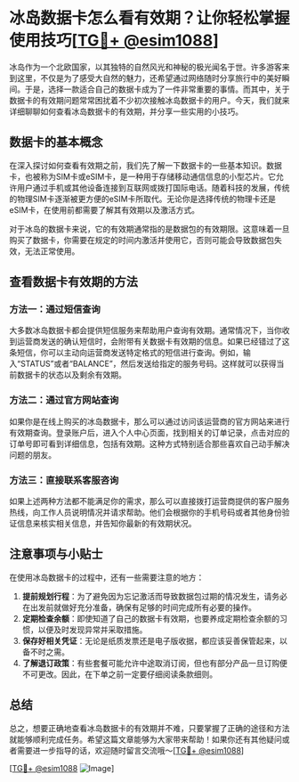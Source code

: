 # 冰岛数据卡怎么看有效期？让你轻松掌握使用技巧[[TG💪+ @esim1088](https://t.me/s/esim1088)]

冰岛作为一个北欧国家，以其独特的自然风光和神秘的极光闻名于世。许多游客来到这里，不仅是为了感受大自然的魅力，还希望通过网络随时分享旅行中的美好瞬间。于是，选择一款适合自己的数据卡成为了一件非常重要的事情。而其中，关于数据卡的有效期问题常常困扰着不少初次接触冰岛数据卡的用户。今天，我们就来详细聊聊如何查看冰岛数据卡的有效期，并分享一些实用的小技巧。

## 数据卡的基本概念

在深入探讨如何查看有效期之前，我们先了解一下数据卡的一些基本知识。数据卡，也被称为SIM卡或eSIM卡，是一种用于存储移动通信信息的小型芯片。它允许用户通过手机或其他设备连接到互联网或拨打国际电话。随着科技的发展，传统的物理SIM卡逐渐被更方便的eSIM卡所取代。无论你是选择传统的物理卡还是eSIM卡，在使用前都需要了解其有效期以及激活方式。

对于冰岛的数据卡来说，它的有效期通常指的是数据包的有效期限。这意味着一旦购买了数据卡，你需要在规定的时间内激活并使用它，否则可能会导致数据包失效，无法正常使用。

## 查看数据卡有效期的方法

### 方法一：通过短信查询

大多数冰岛数据卡都会提供短信服务来帮助用户查询有效期。通常情况下，当你收到运营商发送的确认短信时，会附带有关数据卡有效期的信息。如果已经错过了这条短信，你可以主动向运营商发送特定格式的短信进行查询。例如，输入“STATUS”或者“BALANCE”，然后发送给指定的服务号码。这样就可以获得当前数据卡的状态以及剩余有效期。

### 方法二：通过官方网站查询

如果你是在线上购买的冰岛数据卡，那么可以通过访问该运营商的官方网站来进行有效期查询。登录账户后，进入个人中心页面，找到相关的订单记录，点击对应的订单号即可看到详细信息，包括有效期。这种方式特别适合那些喜欢自己动手解决问题的朋友。

### 方法三：直接联系客服咨询

如果上述两种方法都不能满足你的需求，那么可以直接拨打运营商提供的客户服务热线，向工作人员说明情况并请求帮助。他们会根据你的手机号码或者其他身份验证信息来核实相关信息，并告知你最新的有效期状况。

## 注意事项与小贴士

在使用冰岛数据卡的过程中，还有一些需要注意的地方：

1. **提前规划行程**：为了避免因为忘记激活而导致数据包过期的情况发生，请务必在出发前就做好充分准备，确保有足够的时间完成所有必要的操作。
2. **定期检查余额**：即使知道了自己的数据卡有效期，也要养成定期检查余额的习惯，以便及时发现异常并采取措施。
3. **保存好相关凭证**：无论是纸质发票还是电子版收据，都应该妥善保管起来，以备不时之需。
4. **了解退订政策**：有些套餐可能允许中途取消订阅，但也有部分产品一旦订购便不可更改。因此，在下单之前一定要仔细阅读条款细则。

## 总结

总之，想要正确地查看冰岛数据卡的有效期并不难，只要掌握了正确的途径和方法就能够顺利完成任务。希望这篇文章能够为大家带来帮助！如果你还有其他疑问或者需要进一步指导的话，欢迎随时留言交流哦～[[TG💪+ @esim1088](https://t.me/s/esim1088)]

[[TG💪+ @esim1088](https://t.me/s/esim1088) ![Image](https://i.postimg.cc/4NQfJmqS/Snipaste-2025-05-13-00-14-12.png)]